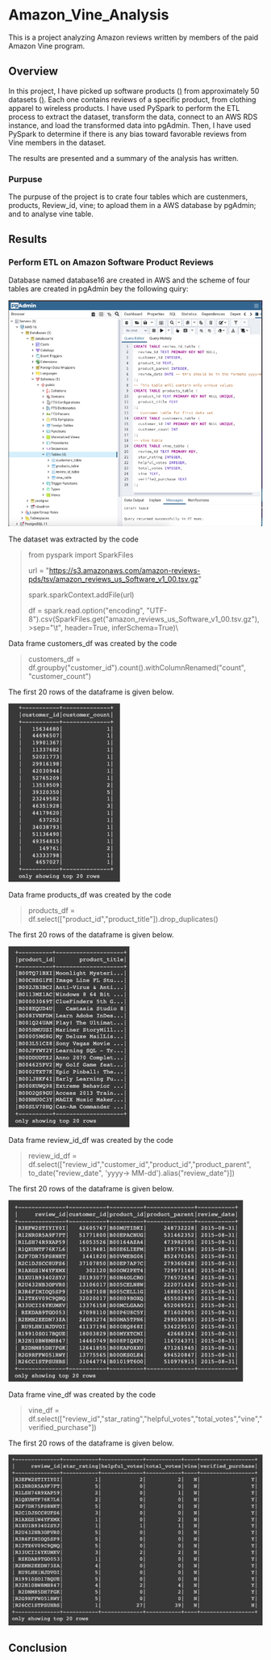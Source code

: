 # Amazon_Vine_Analysis
This is a project analyzing Amazon reviews written by members of the paid Amazon Vine program.

## Overview

In this project, I have picked up software products ([)](https://s3.amazonaws.com/amazon-reviews-pds/tsv/amazon_reviews_us_Software_v1_00.tsv.gz) from approximately 50 datasets ([)](https://s3.amazonaws.com/amazon-reviews-pds/tsv/index.txt). Each one contains reviews of a specific product, from clothing apparel to wireless products. I have used PySpark to perform the ETL process to extract the dataset, transform the data, connect to an AWS RDS instance, and load the transformed data into pgAdmin. Then, I have used PySpark to determine if there is any bias toward favorable reviews from Vine members in the dataset.

The results are presented and a summary of the analysis has written. 

### Purpuse

The purpuse of the project is to crate four tables which are custenmers, products, Review_id, vine; to apload them in a AWS database by pgAdmin; and to analyse vine table.


## Results

### Perform ETL on Amazon Software Product Reviews

Database named database16 are created in AWS and the scheme of four tables are created in pgAdmin bey the following quiry:

![](resources/pg_1.jpg)

The dataset was extracted by the code

> from pyspark import SparkFiles
>
> url = "https://s3.amazonaws.com/amazon-reviews-pds/tsv/amazon_reviews_us_Software_v1_00.tsv.gz"
> 
> spark.sparkContext.addFile(url)
> 
> df = spark.read.option("encoding", "UTF-8").csv(SparkFiles.get("amazon_reviews_us_Software_v1_00.tsv.gz"), >sep="\t", header=True, inferSchema=True)\

Data frame customers_df was created by the code

> customers_df = df.groupby("customer_id").count().withColumnRenamed("count", "customer_count")

The first 20 rows of the dataframe is given below.

![](resources/customers.jpg)

Data frame products_df was created by the code

> products_df = df.select(["product_id","product_title"]).drop_duplicates()

The first 20 rows of the dataframe is given below.

![](resources/products.jpg)

Data frame review_id_df was created by the code

> review_id_df = df.select(["review_id","customer_id","product_id","product_parent", to_date("review_date", 'yyyy-> MM-dd').alias("review_date")])

The first 20 rows of the dataframe is given below.

![](resources/review_id.jpg)

Data frame vine_df was created by the code

> vine_df = df.select(["review_id","star_rating","helpful_votes","total_votes","vine","verified_purchase"])

The first 20 rows of the dataframe is given below.

![](resources/vine.jpg)



## Conclusion

